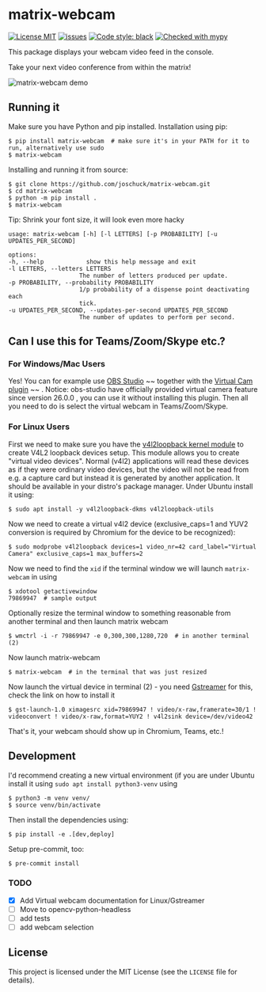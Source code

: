 # matrix-webcam

[![License MIT](https://img.shields.io/github/license/joschuck/matrix-webcam.svg)](https://github.com/joschuck/matrix-webcam/blob/main/LICENSE)
[![issues](https://img.shields.io/github/issues/joschuck/matrix-webcam.svg)](https://github.com/joschuck/matrix-webcam/issues)
[![Code style: black](https://img.shields.io/badge/code%20style-black-000000.svg)](https://github.com/psf/black)
[![Checked with mypy](http://www.mypy-lang.org/static/mypy_badge.svg)](http://mypy-lang.org/)

This package displays your webcam video feed in the console.

Take your next video conference from within the matrix!

![matrix-webcam demo](https://raw.githubusercontent.com/joschuck/matrix-webcam/main/doc/matrix-webcam02.gif)

## Running it

Make sure you have Python and pip installed. Installation using pip:

    $ pip install matrix-webcam  # make sure it's in your PATH for it to run, alternatively use sudo
    $ matrix-webcam

Installing and running it from source:

    $ git clone https://github.com/joschuck/matrix-webcam.git
    $ cd matrix-webcam
    $ python -m pip install .
    $ matrix-webcam

Tip: Shrink your font size, it will look even more hacky

    usage: matrix-webcam [-h] [-l LETTERS] [-p PROBABILITY] [-u UPDATES_PER_SECOND]
    
    options:
    -h, --help            show this help message and exit
    -l LETTERS, --letters LETTERS
                        The number of letters produced per update.
    -p PROBABILITY, --probability PROBABILITY
                        1/p probability of a dispense point deactivating each
                        tick.
    -u UPDATES_PER_SECOND, --updates-per-second UPDATES_PER_SECOND
                        The number of updates to perform per second.


## Can I use this for Teams/Zoom/Skype etc.? 

### For Windows/Mac Users
Yes! You can for example use [OBS Studio](https://obsproject.com/) ~~ together with the [Virtual Cam plugin](https://github.com/CatxFish/obs-virtual-cam) ~~ . Notice: obs-studio have officially provided virtual camera feature since version 26.0.0 , you can use it without installing this plugin.
Then all you need to do is select the virtual webcam in Teams/Zoom/Skype. 

### For Linux Users
First we need to make sure you have the [v4l2loopback kernel module](https://github.com/umlaeute/v4l2loopback) to create V4L2 loopback devices setup.
This module allows you to create "virtual video devices".
Normal (v4l2) applications will read these devices as if they were ordinary video devices, but the video will not be read from e.g. a capture card but instead it is generated by another application. 
It should be available in your distro's package manager.
Under Ubuntu install it using:

    $ sudo apt install -y v4l2loopback-dkms v4l2loopback-utils

Now we need to create a virtual v4l2 device (exclusive_caps=1 and YUV2 conversion is required by Chromium for the device to be recognized):

    $ sudo modprobe v4l2loopback devices=1 video_nr=42 card_label="Virtual Camera" exclusive_caps=1 max_buffers=2

Now we need to find the `xid` if the terminal window we will launch `matrix-webcam` in using 
    
    $ xdotool getactivewindow 
    79869947  # sample output

Optionally resize the terminal window to something reasonable from another terminal and then launch matrix webcam

    $ wmctrl -i -r 79869947 -e 0,300,300,1280,720  # in another terminal (2)

Now launch matrix-webcam

    $ matrix-webcam  # in the terminal that was just resized

Now launch the virtual device in terminal (2) - you need [Gstreamer](https://gstreamer.freedesktop.org/documentation/installing/on-linux.html?gi-language=c) for this, check the link on how to install it 

    $ gst-launch-1.0 ximagesrc xid=79869947 ! video/x-raw,framerate=30/1 ! videoconvert ! video/x-raw,format=YUY2 ! v4l2sink device=/dev/video42

That's it, your webcam should show up in Chromium, Teams, etc.!


## Development

I'd recommend creating a new virtual environment (if you are under Ubuntu install it using `sudo apt install python3-venv` using 

    $ python3 -m venv venv/
    $ source venv/bin/activate

Then install the dependencies using:

    $ pip install -e .[dev,deploy]

Setup pre-commit, too:

    $ pre-commit install

### TODO

* [x] Add Virtual webcam documentation for Linux/Gstreamer
* [ ] Move to opencv-python-headless
* [ ] add tests
* [ ] add webcam selection

## License
This project is licensed under the MIT License (see the `LICENSE` file for details).
